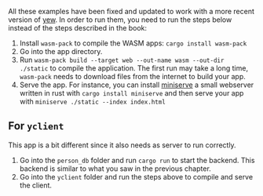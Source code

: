 All these examples have been fixed and updated to work with a more recent version of [yew](https://github.com/yewstack/yew/).
In order to run them, you need to run the steps below instead of the steps described in the book:

1. Install `wasm-pack` to compile the WASM apps: `cargo install wasm-pack`
2. Go into the app directory.
3. Run `wasm-pack build --target web --out-name wasm --out-dir ./static` to compile the application. The first run may take a long time, `wasm-pack` needs to download files from the internet to build your app.
4. Serve the app. For instance, you can install [miniserve](https://crates.io/crates/miniserve) a small webserver written in rust with `cargo install miniserve` and then serve your app with `miniserve ./static --index index.html`

## For `yclient`

This app is a bit different since it also needs as server to run correctly.

1. Go into the `person_db` folder and run `cargo run` to start the backend. This backend is similar to what you saw in the previous chapter.
2. Go into the `yclient` folder and run the steps above to compile and serve the client.
